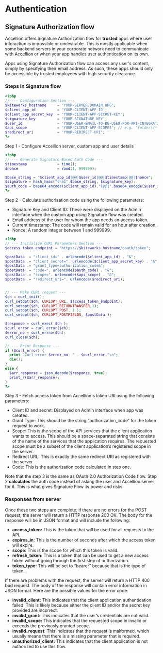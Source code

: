 # Authentication

## Signature Authorization flow

Accellion offers Signature Authorization flow for **trusted** apps where user interaction is impossible or undesirable. This is mostly applicable when some backend servers in your corporate network need to communicate with Accellion or when your app handles user authentication on its own.

<aside class="warning">
Apps using Signature Authorization flow can access any user's content, simply by specifying their email address. As such, these apps should only be accessible by trusted employees with high security clearance.
</aside>

### Steps in Signature flow
```php
<?php
// --- Configuration Section ---
$kiteworks_hostname     = 'YOUR-SERVER.DOMAIN.ORG';
$client_app_id          = 'YOUR-CLIENT-APP-ID';
$client_app_secret_key  = 'YOUR-CLIENT-APP-SECRET-KEY';
$signature_key          = 'YOUR-SIGNATURE-KEY';
$user_id                = 'YOUR-USER-EMAIL-TO-BE-USED-FOR-API-INTEGRATION';
$api_scope              = 'YOUR-CLIENT-APP-SCOPES'; // e.g. 'folders/* files/* mail/*'
$redirect_uri           = 'YOUR-REDIRECT-URI';
?>
```
Step 1 - Configure Accellion server, custom app and user details

```php
<?php
// --- Generate Signature Based Auth Code ---
$timestamp              = time();
$nonce                  = rand(1, 999999);

$base_string = "$client_app_id|@@|$user_id|@@|$timestamp|@@|$nonce";
$signature = hash_hmac("sha1",$base_string, $signature_key);
$auth_code = base64_encode($client_app_id)."|@@|".base64_encode($user_id)."|@@|$timestamp|@@|$nonce|@@|$signature";
?>
```
Step 2 - Calculate authorization code using the following parameters:
 * Signature Key and Client ID: These were displayed on the Admin interface when the custom app using Signature flow was created.
 * Email address of the user for whom the app needs an access token.
 * Current timestamp: The code will remain valid for an hour after creation.
 * Nonce: A random integer between 1 and 999999.

```php
<?php
// --- Initialize CURL Parameters Section ---
$access_token_endpoint = "https://$kiteworks_hostname/oauth/token";

$postData  = "client_id=" . urlencode($client_app_id) . "&"; 
$postData .= "client_secret=". urlencode($client_app_secret_key) . "&"; 
$postData .= "grant_type=authorization_code&"; 
$postData .= "code=". urlencode($auth_code) . "&";
$postData .= "scope=". urlencode($api_scope) . "&";
$postData .= "redirect_uri=". urlencode($redirect_uri); 


// --- Make CURL request ---
$ch = curl_init();
curl_setopt($ch, CURLOPT_URL, $access_token_endpoint);       
curl_setopt($ch, CURLOPT_RETURNTRANSFER,1);
curl_setopt($ch, CURLOPT_POST, 1 );
curl_setopt($ch, CURLOPT_POSTFIELDS, $postData );

$response = curl_exec( $ch );
$curl_error = curl_error($ch);
$error_no = curl_errno($ch);
curl_close($ch);

// --- Print Response ---
if ($curl_error) {
  print "Curl error $error_no: " . $curl_error."\n";
  die();
}
else {
  $arr_response = json_decode($response, true);
  print_r($arr_response);
}
?>
```
Step 3 - Fetch access token from Accellion's token URI using the following parameters:
 * Client ID and secret: Displayed on Admin interface when app was created.
 * Grant Type: This should be the string “authorization_code” for the token request to work.
 * Scope: This is the scope of the API services that the client application wants to access. This should be a space-separated string that consists of the name of the services that the application requires. The requested scope must be a subset of the client application’s registered scope in the server.
 * Redirect URL: This is exactly the same redirect URI as registered with the server.
 * Code: This is the authorization code calculated in step one.

<aside class="notice">
Note that the step 3 is the same as OAuth 2.0 Authorization Code flow. Step 2 <b>calculates</b> the auth code instead of asking the user and Accellion server for it. This is what gives Signature Flow its power and risks.
</aside>

### Responses from server

Once these two steps are complete, if there are no errors for the POST request, the server will return a HTTP response 200 OK. The body for the response will be in JSON format and will include the following:

*	**access_token:** This is the token that will be used for all requests to the API.
*	**expires_in:** This is the number of seconds after which the access token will expire.
*	**scope:** This is the scope for which this token is valid.
*	**refresh_token:** This is a token that can be used to get a new access token without going through the first step of authorization.
*	**token_type:** This will be set to “bearer” because that is the type of token.


If there are problems with the request, the server will return a HTTP 400 bad request. The body of the response will contain error information in JSON format. Here are the possible values for the error code:

*	**invalid_client:** This indicates that the client application authentication failed. This is likely because either the client ID and/or the secret key provided are incorrect.
*	**invalid_grant:** This indicates that the user’s credentials are not valid.
*	**invalid_scope:** This indicates that the requested scope in invalid or exceeds the previously granted scope.
*	**invalid_request:** This indicates that the request is malformed, which usually means that there is a missing parameter that is required.
*	**unauthorized_client:** This indicates that the client application is not authorized to use this flow.
